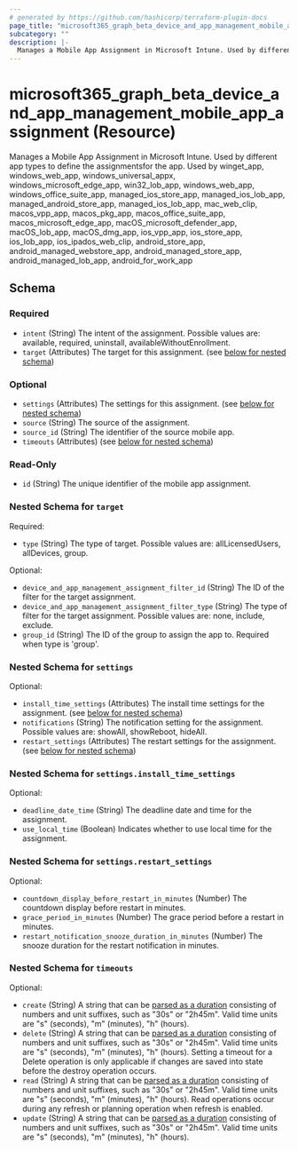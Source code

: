```yaml
---
# generated by https://github.com/hashicorp/terraform-plugin-docs
page_title: "microsoft365_graph_beta_device_and_app_management_mobile_app_assignment Resource - terraform-provider-microsoft365"
subcategory: ""
description: |-
  Manages a Mobile App Assignment in Microsoft Intune. Used by different app types to define the assignmentsfor the app. Used by winget_app, windows_web_app, windows_universal_appx, windows_microsoft_edge_app, win32_lob_app, windows_web_app, windows_office_suite_app, managed_ios_store_app, managed_ios_lob_app, managed_android_store_app, managed_ios_lob_app, mac_web_clip, macos_vpp_app, macos_pkg_app, macos_office_suite_app, macos_microsoft_edge_app, macOS_microsoft_defender_app, macOS_lob_app, macOS_dmg_app, ios_vpp_app, ios_store_app, ios_lob_app, ios_ipados_web_clip, android_store_app, android_managed_webstore_app, android_managed_store_app, android_managed_lob_app, android_for_work_app
---
```


# microsoft365_graph_beta_device_and_app_management_mobile_app_assignment (Resource)

Manages a Mobile App Assignment in Microsoft Intune. Used by different app types to define the assignmentsfor the app. Used by winget_app, windows_web_app, windows_universal_appx, windows_microsoft_edge_app, win32_lob_app, windows_web_app, windows_office_suite_app, managed_ios_store_app, managed_ios_lob_app, managed_android_store_app, managed_ios_lob_app, mac_web_clip, macos_vpp_app, macos_pkg_app, macos_office_suite_app, macos_microsoft_edge_app, macOS_microsoft_defender_app, macOS_lob_app, macOS_dmg_app, ios_vpp_app, ios_store_app, ios_lob_app, ios_ipados_web_clip, android_store_app, android_managed_webstore_app, android_managed_store_app, android_managed_lob_app, android_for_work_app



<!-- schema generated by tfplugindocs -->
## Schema

### Required

- `intent` (String) The intent of the assignment. Possible values are: available, required, uninstall, availableWithoutEnrollment.
- `target` (Attributes) The target for this assignment. (see [below for nested schema](#nestedatt--target))

### Optional

- `settings` (Attributes) The settings for this assignment. (see [below for nested schema](#nestedatt--settings))
- `source` (String) The source of the assignment.
- `source_id` (String) The identifier of the source mobile app.
- `timeouts` (Attributes) (see [below for nested schema](#nestedatt--timeouts))

### Read-Only

- `id` (String) The unique identifier of the mobile app assignment.

<a id="nestedatt--target"></a>
### Nested Schema for `target`

Required:

- `type` (String) The type of target. Possible values are: allLicensedUsers, allDevices, group.

Optional:

- `device_and_app_management_assignment_filter_id` (String) The ID of the filter for the target assignment.
- `device_and_app_management_assignment_filter_type` (String) The type of filter for the target assignment. Possible values are: none, include, exclude.
- `group_id` (String) The ID of the group to assign the app to. Required when type is 'group'.


<a id="nestedatt--settings"></a>
### Nested Schema for `settings`

Optional:

- `install_time_settings` (Attributes) The install time settings for the assignment. (see [below for nested schema](#nestedatt--settings--install_time_settings))
- `notifications` (String) The notification setting for the assignment. Possible values are: showAll, showReboot, hideAll.
- `restart_settings` (Attributes) The restart settings for the assignment. (see [below for nested schema](#nestedatt--settings--restart_settings))

<a id="nestedatt--settings--install_time_settings"></a>
### Nested Schema for `settings.install_time_settings`

Optional:

- `deadline_date_time` (String) The deadline date and time for the assignment.
- `use_local_time` (Boolean) Indicates whether to use local time for the assignment.


<a id="nestedatt--settings--restart_settings"></a>
### Nested Schema for `settings.restart_settings`

Optional:

- `countdown_display_before_restart_in_minutes` (Number) The countdown display before restart in minutes.
- `grace_period_in_minutes` (Number) The grace period before a restart in minutes.
- `restart_notification_snooze_duration_in_minutes` (Number) The snooze duration for the restart notification in minutes.



<a id="nestedatt--timeouts"></a>
### Nested Schema for `timeouts`

Optional:

- `create` (String) A string that can be [parsed as a duration](https://pkg.go.dev/time#ParseDuration) consisting of numbers and unit suffixes, such as "30s" or "2h45m". Valid time units are "s" (seconds), "m" (minutes), "h" (hours).
- `delete` (String) A string that can be [parsed as a duration](https://pkg.go.dev/time#ParseDuration) consisting of numbers and unit suffixes, such as "30s" or "2h45m". Valid time units are "s" (seconds), "m" (minutes), "h" (hours). Setting a timeout for a Delete operation is only applicable if changes are saved into state before the destroy operation occurs.
- `read` (String) A string that can be [parsed as a duration](https://pkg.go.dev/time#ParseDuration) consisting of numbers and unit suffixes, such as "30s" or "2h45m". Valid time units are "s" (seconds), "m" (minutes), "h" (hours). Read operations occur during any refresh or planning operation when refresh is enabled.
- `update` (String) A string that can be [parsed as a duration](https://pkg.go.dev/time#ParseDuration) consisting of numbers and unit suffixes, such as "30s" or "2h45m". Valid time units are "s" (seconds), "m" (minutes), "h" (hours).
